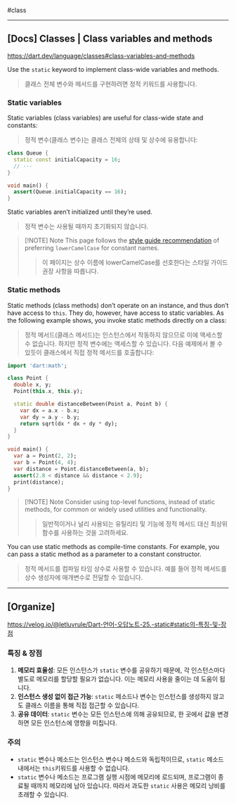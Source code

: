 #class 

---
## [Docs] Classes | Class variables and methods
https://dart.dev/language/classes#class-variables-and-methods

Use the `static` keyword to implement class-wide variables and methods.
> 클래스 전체 변수와 메서드를 구현하려면 정적 키워드를 사용합니다.

### Static variables

Static variables (class variables) are useful for class-wide state and constants:
> 정적 변수(클래스 변수)는 클래스 전체의 상태 및 상수에 유용합니다:

```dart
class Queue {
  static const initialCapacity = 16;
  // ···
}

void main() {
  assert(Queue.initialCapacity == 16);
}
```

Static variables aren’t initialized until they’re used.
> 정적 변수는 사용될 때까지 초기화되지 않습니다.

> [!NOTE] Note
> This page follows the [style guide recommendation](https://dart.dev/effective-dart/style#identifiers) of preferring `lowerCamelCase` for constant names.
> > 이 페이지는 상수 이름에 lowerCamelCase를 선호한다는 스타일 가이드 권장 사항을 따릅니다.

### Static methods

Static methods (class methods) don’t operate on an instance, and thus don’t have access to `this`. They do, however, have access to static variables. As the following example shows, you invoke static methods directly on a class:
> 정적 메서드(클래스 메서드)는 인스턴스에서 작동하지 않으므로 이에 액세스할 수 없습니다. 하지만 정적 변수에는 액세스할 수 있습니다. 다음 예제에서 볼 수 있듯이 클래스에서 직접 정적 메서드를 호출합니다:

```dart
import 'dart:math';

class Point {
  double x, y;
  Point(this.x, this.y);

  static double distanceBetween(Point a, Point b) {
    var dx = a.x - b.x;
    var dy = a.y - b.y;
    return sqrt(dx * dx + dy * dy);
  }
}

void main() {
  var a = Point(2, 2);
  var b = Point(4, 4);
  var distance = Point.distanceBetween(a, b);
  assert(2.8 < distance && distance < 2.9);
  print(distance);
}
```

> [!NOTE] Note
> Consider using top-level functions, instead of static methods, for common or widely used utilities and functionality.
> > 일반적이거나 널리 사용되는 유틸리티 및 기능에 정적 메서드 대신 최상위 함수를 사용하는 것을 고려하세요.

You can use static methods as compile-time constants. For example, you can pass a static method as a parameter to a constant constructor.
> 정적 메서드를 컴파일 타임 상수로 사용할 수 있습니다. 예를 들어 정적 메서드를 상수 생성자에 매개변수로 전달할 수 있습니다.

---
## [Organize]
https://velog.io/@letluvrule/Dart-언어-오답노트-25.-static#static의-특징-및-장점

### 특징 & 장점
1. **메모리 효율성**: 모든 인스턴스가 `static` 변수를 공유하기 때문에, 각 인스턴스마다 별도로 메모리를 할당할 필요가 없습니다. 이는 메모리 사용을 줄이는 데 도움이 됩니다.
2. **인스턴스 생성 없이 접근 가능**: `static` 메소드나 변수는 인스턴스를 생성하지 않고도 클래스 이름을 통해 직접 접근할 수 있습니다.
3. **공유 데이터**: `static` 변수는 모든 인스턴스에 의해 공유되므로, 한 곳에서 값을 변경하면 모든 인스턴스에 영향을 미칩니다.

### 주의
- `static` 변수나 메소드는 인스턴스 변수나 메소드와 독립적이므로, `static` 메소드 내에서는 `this`키워드를 사용할 수 없습니다.
- `static` 변수나 메소드는 프로그램 실행 시점에 메모리에 로드되며, 프로그램이 종료될 때까지 메모리에 남아 있습니다. 따라서 과도한 `static` 사용은 메모리 낭비를 초래할 수 있습니다.